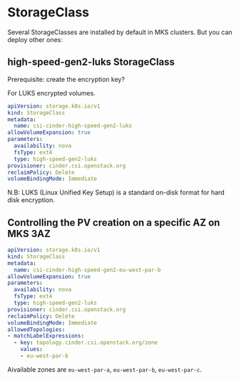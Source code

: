 # StorageClass

Several StorageClasses are installed by default in MKS clusters.
But you can deploy other ones:

## high-speed-gen2-luks StorageClass

Prerequisite: create the encryption key?

For LUKS encrypted volumes.

```yaml
apiVersion: storage.k8s.io/v1
kind: StorageClass
metadata:
  name: csi-cinder-high-speed-gen2-luks
allowVolumeExpansion: true
parameters:
  availability: nova
  fsType: ext4
  type: high-speed-gen2-luks
provisioner: cinder.csi.openstack.org
reclaimPolicy: Delete
volumeBindingMode: Immediate 
```

N.B: LUKS (Linux Unified Key Setup) is a standard on-disk format for hard disk encryption.

## Controlling the PV creation on a specific AZ on MKS 3AZ

```yaml
apiVersion: storage.k8s.io/v1
kind: StorageClass
metadata:
  name: csi-cinder-high-speed-gen2-eu-west-par-b
allowVolumeExpansion: true
parameters:
  availability: nova
  fsType: ext4
  type: high-speed-gen2-luks
provisioner: cinder.csi.openstack.org
reclaimPolicy: Delete
volumeBindingMode: Immediate 
allowedTopologies:
- matchLabelExpressions:
  - key: topology.cinder.csi.openstack.org/zone
    values:
    - eu-west-par-b
```

Aivailable zones are `eu-west-par-a`, `eu-west-par-b`, `eu-west-par-c`.
